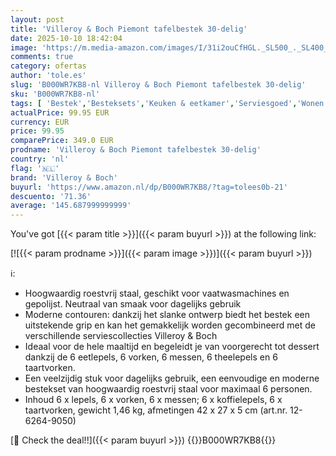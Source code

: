 ```yaml
---
layout: post
title: 'Villeroy & Boch Piemont tafelbestek 30-delig'
date: 2025-10-10 18:42:04
image: 'https://m.media-amazon.com/images/I/31i2ouCfHGL._SL500_._SL400_.jpg'
comments: true
category: ofertas
author: 'tole.es'
slug: 'B000WR7KB8-nl Villeroy & Boch Piemont tafelbestek 30-delig'
sku: 'B000WR7KB8-nl'
tags: [ 'Bestek','Besteksets','Keuken & eetkamer','Serviesgoed','Wonen & keuken','villeroy & boch','🇳🇱', ]
actualPrice: 99.95 EUR
currency: EUR
price: 99.95
comparePrice: 349.0 EUR
prodname: 'Villeroy & Boch Piemont tafelbestek 30-delig'
country: 'nl'
flag: '🇳🇱'
brand: 'Villeroy & Boch'
buyurl: 'https://www.amazon.nl/dp/B000WR7KB8/?tag=tolees0b-21'
descuento: '71.36'
average: '145.687999999999'
---
```


You've got [{{< param title >}}]({{< param buyurl >}}) at the following link:

[![{{< param prodname >}}]({{< param image >}})]({{< param buyurl >}})

ℹ️:

- Hoogwaardig roestvrij staal, geschikt voor vaatwasmachines en gepolijst. Neutraal van smaak voor dagelijks gebruik
- Moderne contouren: dankzij het slanke ontwerp biedt het bestek een uitstekende grip en kan het gemakkelijk worden gecombineerd met de verschillende serviescollecties Villeroy & Boch
- Ideaal voor de hele maaltijd en begeleidt je van voorgerecht tot dessert dankzij de 6 eetlepels, 6 vorken, 6 messen, 6 theelepels en 6 taartvorken.
- Een veelzijdig stuk voor dagelijks gebruik, een eenvoudige en moderne bestekset van hoogwaardig roestvrij staal voor maximaal 6 personen.
- Inhoud 6 x lepels, 6 x vorken, 6 x messen; 6 x koffielepels, 6 x taartvorken, gewicht 1,46 kg, afmetingen 42 x 27 x 5 cm (art.nr. 12-6264-9050)

[🛒 Check the deal!!]({{< param buyurl >}})
{{<world>}}B000WR7KB8{{</world>}}
